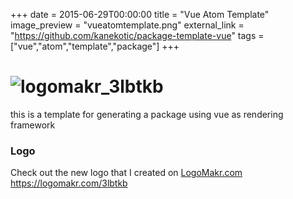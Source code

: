 +++
date = 2015-06-29T00:00:00
title = "Vue Atom Template"
image_preview = "vueatomtemplate.png"
external_link = "https://github.com/kanekotic/package-template-vue"
tags = ["vue","atom","template","package"]
+++
# ![logomakr_3lbtkb](https://user-images.githubusercontent.com/3071208/42306139-2617f638-802e-11e8-9c03-330afdb06446.png)

this is a template for generating a package using vue as rendering framework

### Logo

Check out the new logo that I created on <a href="http://logomakr.com" title="Logo Makr">LogoMakr.com</a> https://logomakr.com/3lbtkb
